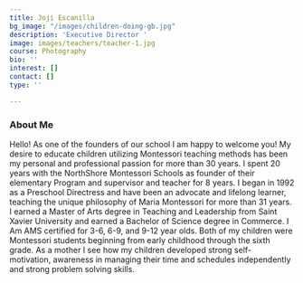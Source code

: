 ```yaml
---
title: Joji Escanilla
bg_image: "/images/children-doing-gb.jpg"
description: 'Executive Director '
image: images/teachers/teacher-1.jpg
course: Photography
bio: ''
interest: []
contact: []
type: ''

---
```

### About Me

Hello! As one of the founders of our school I am happy to welcome you! My desire to educate children utilizing Montessori teaching methods has been my personal and professional passion for more than 30 years. I spent 20 years with the NorthShore Montessori Schools as founder of their elementary Program and supervisor and teacher for 8 years. I began in 1992 as a Preschool Directress and have been an advocate and lifelong learner, teaching the unique philosophy of Maria Montessori for more than 31 years. I earned a Master of Arts degree in Teaching and Leadership from Saint Xavier University and earned a Bachelor of Science degree in Commerce. I Am AMS certified for 3-6, 6-9, and 9-12 year olds. Both of my children were Montessori students beginning from early childhood through the sixth grade. As a mother I see how my children developed strong self- motivation, awareness in managing their time and schedules independently and strong problem solving skills.